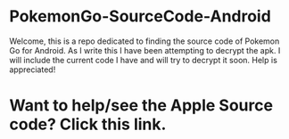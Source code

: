 # PokemonGo-SourceCode-Android

Welcome, this is a repo dedicated to finding the source code of Pokemon Go for Android.  As I write this I have been
attempting to decrypt the apk.  I will include the current code I have and will try to decrypt it soon.  Help is 
appreciated!

# Want to help/see the Apple Source code?  Click this link.

